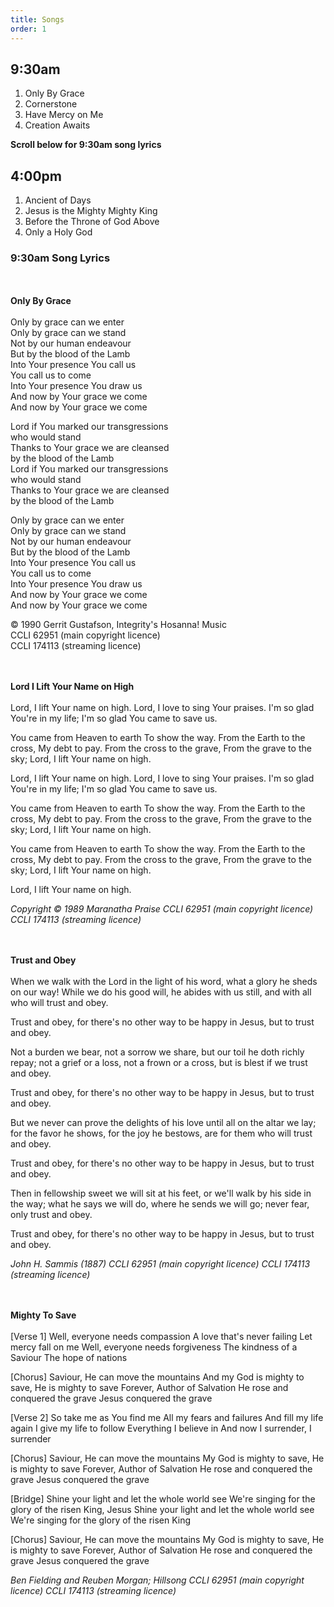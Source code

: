 ```yaml
---
title: Songs
order: 1
---
```


## 9:30am
1. Only By Grace
2. Cornerstone
3. Have Mercy on Me
4. Creation Awaits

**Scroll below for 9:30am song lyrics**

## 4:00pm
1. Ancient of Days
2. Jesus is the Mighty Mighty King
3. Before the Throne of God Above
4. Only a Holy God


### 9:30am Song Lyrics
<br><br>**Only By Grace**<br><br>
Only by grace can we enter  
Only by grace can we stand  
Not by our human endeavour  
But by the blood of the Lamb  
Into Your presence You call us  
You call us to come  
Into Your presence You draw us   
And now by Your grace we come  
And now by Your grace we come  

Lord if You marked our transgressions  
who would stand  
Thanks to Your grace we are cleansed  
by the blood of the Lamb  
Lord if You marked our transgressions  
who would stand  
Thanks to Your grace we are cleansed  
by the blood of the Lamb  
 
Only by grace can we enter  
Only by grace can we stand  
Not by our human endeavour  
But by the blood of the Lamb  
Into Your presence You call us  
You call us to come  
Into Your presence You draw us  
And now by Your grace we come  
And now by Your grace we come  

© 1990 Gerrit Gustafson, Integrity's Hosanna! Music  
CCLI 62951 (main copyright licence)  
CCLI 174113 (streaming licence)  



<br><br>**Lord I Lift Your Name on High**<br><br>
Lord, I lift Your name on high.
Lord, I love to sing Your praises.
I'm so glad You're in my life;
I'm so glad You came to save us.

You came from Heaven to earth
To show the way.
From the Earth to the cross,
My debt to pay.
From the cross to the grave,
From the grave to the sky;
Lord, I lift Your name on high.

Lord, I lift Your name on high.
Lord, I love to sing Your praises.
I'm so glad You're in my life;
I'm so glad You came to save us.

You came from Heaven to earth
To show the way.
From the Earth to the cross,
My debt to pay.
From the cross to the grave,
From the grave to the sky;
Lord, I lift Your name on high.

You came from Heaven to earth
To show the way.
From the Earth to the cross,
My debt to pay.
From the cross to the grave,
From the grave to the sky;
Lord, I lift Your name on high.

Lord, I lift Your name on high.

*Copyright © 1989 Maranatha Praise
CCLI 62951 (main copyright licence)
CCLI 174113 (streaming licence)*



<br><br>**Trust and Obey**<br><br>
When we walk with the Lord
in the light of his word,
what a glory he sheds on our way!
While we do his good will,
he abides with us still,
and with all who will trust and obey.

Trust and obey, for there's no other way
to be happy in Jesus, but to trust and obey.

Not a burden we bear,
not a sorrow we share,
but our toil he doth richly repay;
not a grief or a loss,
not a frown or a cross,
but is blest if we trust and obey.

Trust and obey, for there's no other way
to be happy in Jesus, but to trust and obey.

But we never can prove
the delights of his love
until all on the altar we lay;
for the favor he shows,
for the joy he bestows,
are for them who will trust and obey. 

Trust and obey, for there's no other way
to be happy in Jesus, but to trust and obey.

Then in fellowship sweet
we will sit at his feet,
or we'll walk by his side in the way;
what he says we will do,
where he sends we will go;
never fear, only trust and obey.

Trust and obey, for there's no other way
to be happy in Jesus, but to trust and obey.



*John H. Sammis (1887)
CCLI 62951 (main copyright licence)
CCLI 174113 (streaming licence)*


<br><br> **Mighty To Save** <br><br>
[Verse 1]
Well, everyone needs compassion
A love that's never failing
Let mercy fall on me
Well, everyone needs forgiveness
The kindness of a Saviour
The hope of nations

[Chorus]
Saviour, He can move the mountains
And my God is mighty to save, He is mighty to save
Forever, Author of Salvation
He rose and conquered the grave
Jesus conquered the grave

[Verse 2]
So take me as You find me
All my fears and failures
And fill my life again
I give my life to follow
Everything I believe in
And now I surrender, I surrender

[Chorus]
Saviour, He can move the mountains
My God is mighty to save, He is mighty to save
Forever, Author of Salvation
He rose and conquered the grave
Jesus conquered the grave

[Bridge]
Shine your light and let the whole world see
We're singing for the glory of the risen King, Jesus
Shine your light and let the whole world see
We're singing for the glory of the risen King

[Chorus]
Saviour, He can move the mountains
My God is mighty to save, He is mighty to save
Forever, Author of Salvation
He rose and conquered the grave
Jesus conquered the grave


*Ben Fielding and Reuben Morgan; Hillsong 
CCLI 62951 (main copyright licence)
CCLI 174113 (streaming licence)*




